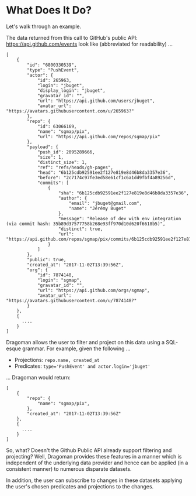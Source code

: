 What Does It Do?
======

Let's walk through an example.

The data returned from this call to GitHub's public API: https://api.github.com/events look like (abbreviated for readability) ...

```
[
    {
        "id": "6800330539",
        "type": "PushEvent",
        "actor": {
            "id": 265963,
            "login": "jbuget",
            "display_login": "jbuget",
            "gravatar_id": "",
            "url": "https://api.github.com/users/jbuget",
            "avatar_url": "https://avatars.githubusercontent.com/u/265963?"
        },
        "repo": {
            "id": 63066169,
            "name": "sgmap/pix",
            "url": "https://api.github.com/repos/sgmap/pix"
        },
        "payload": {
            "push_id": 2095289666,
            "size": 1,
            "distinct_size": 1,
            "ref": "refs/heads/gh-pages",
            "head": "6b125cdb92591ee2f127e819e8d46b8da3357e36",
            "before": "2c7174c97fe3ed58e61cf1c6a1dd9fbf4a89256d",
            "commits": [
                {
                    "sha": "6b125cdb92591ee2f127e819e8d46b8da3357e36",
                    "author": {
                        "email": "jbuget@gmail.com",
                        "name": "Jérémy Buget"
                    },
                    "message": "Release of dev with env integration (via commit hash: 35b89d37577758b268e93ff970d10d620f6618b5)",
                    "distinct": true,
                    "url": "https://api.github.com/repos/sgmap/pix/commits/6b125cdb92591ee2f127e819e8d46b8da3357e36"
                }
            ]
        },
        "public": true,
        "created_at": "2017-11-02T13:39:56Z",
        "org": {
            "id": 7874148,
            "login": "sgmap",
            "gravatar_id": "",
            "url": "https://api.github.com/orgs/sgmap",
            "avatar_url": "https://avatars.githubusercontent.com/u/7874148?"
        }
    },
    {
      ....
    }
]
```

Dragoman allows the user to filter and project on this data using a SQL-esque grammar. For example, given the following ...

* Projections: `repo.name, created_at`
* Predicates: `type='PushEvent' and actor.login='jbuget'`

... Dragoman would return:

```
[
    {
        "repo": {
            "name": "sgmap/pix",
        },
        "created_at": "2017-11-02T13:39:56Z"
    },
    {
      ....
    }
]
```

So, what? Doesn't the Github Public API already support filtering and projecting? Well,  Dragoman provides these features in a manner which is independent of the underlying data provider and hence can be applied (in a consistent manner) to numerous disparate datasets.

In addition, the user can subscribe to changes in these datasets applying the user's chosen predicates and projections to the changes.

